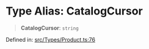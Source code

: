 # Type Alias: CatalogCursor

> **CatalogCursor**: `string`

Defined in: [src/Types/Product.ts:76](https://github.com/Fokusdotid/Baileys/blob/4cdf75fe48f9b13e8084d341633612ce49e934bd/src/Types/Product.ts#L76)

